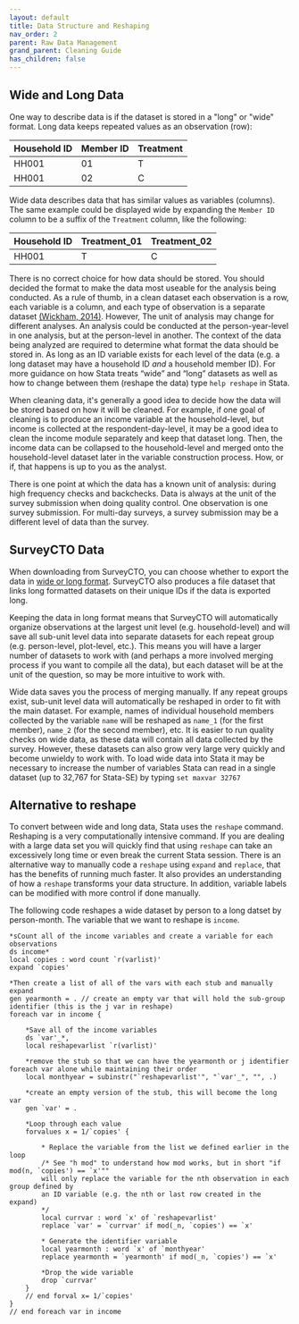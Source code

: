 ```yaml
---
layout: default
title: Data Structure and Reshaping
nav_order: 2
parent: Raw Data Management
grand_parent: Cleaning Guide
has_children: false
---
```


## Wide and Long Data
One way to describe data is if the dataset is stored in a "long" or "wide" format. Long data keeps repeated values as an observation (row):
  
  | Household ID | Member ID  | Treatment  | 
  | ------------- | ------------- | ------------- |
  | HH001 | 01 | T |
  | HH001 | 02 | C |

Wide data describes data that has similar values as variables (columns). The same example could be displayed wide by expanding the `Member ID` column to be a suffix of the `Treatment` column, like the following:

  | Household ID | Treatment_01  | Treatment_02 
  | ------------- | ------------- | ------------- |
  | HH001 | T | C |

There is no correct choice for how data should be stored. You should decided the format to make the data most useable for the analysis being conducted. As a rule of thumb, in a clean dataset each observation is a row, each variable is a column, and each type of observation is a separate dataset [(Wickham, 2014)](https://www.jstatsoft.org/article/view/v059i10). However, The unit of analysis may change for different analyses. An analysis could be conducted at the person-year-level in one analysis, but at the person-level in another. The context of the data being analyzed are required to determine what format the data should be stored in. As long as an ID variable exists for each level of the data (e.g. a long dataset may have a household ID *and* a household member ID). For more guidance on how Stata treats “wide” and “long” datasets as well as how to change between them (reshape the data) type `help reshape` in Stata.

When cleaning data, it's generally a good idea to decide how the data will be stored based on how it will be cleaned. For example, if one goal of cleaning is to produce an income variable at the household-level, but income is collected at the respondent-day-level, it may be a good idea to clean the income module separately and keep that dataset long. Then, the income data can be collapsed to the household-level and merged onto the household-level dataset later in the variable construction process. How, or if, that happens is up to you as the analyst. 

There is one point at which the data has a known unit of analysis: during high frequency checks and backchecks. Data is always at the unit of the survey submission when doing quality control. One observation is one survey submission. For multi-day surveys, a survey submission may be a different level of data than the survey.

## SurveyCTO Data
When downloading from SurveyCTO, you can choose whether to export the data in [wide or long format](https://docs.surveycto.com/05-exporting-and-publishing-data/01-overview/09.data-format.html). SurveyCTO also produces a file dataset that links long formatted datasets on their unique IDs if the data is exported long.

Keeping the data in long format means that SurveyCTO will automatically organize observations at the largest unit level (e.g. household-level) and will save all sub-unit level data into separate datasets for each repeat group (e.g. person-level, plot-level, etc.). This means you will have a larger number of datasets to work with (and perhaps a more involved merging process if you want to compile all the data), but each dataset will be at the unit of the question, so may be more intuitive to work with.

Wide data saves you the process of merging manually. If any repeat groups exist, sub-unit level data will automatically be reshaped in order to fit with the main dataset. For example, names of individual household members collected by the variable `name` will be reshaped as `name_1` (for the first member), `name_2` (for the second member), etc. It is easier to run quality checks on wide data, as these data will contain all data collected by the survey. However, these datasets can also grow very large very quickly and become unwieldy to work with. To load wide data into Stata it may be necessary to increase the number of variables Stata can read in a single dataset (up to 32,767 for Stata-SE) by typing `set maxvar 32767`

## Alternative to reshape
To convert between wide and long data, Stata uses the `reshape` command. Reshaping is a very computationally intensive command. If you are dealing with a large data set you will quickly find that using `reshape` can take an excessively long time or even break the current Stata session. There is an alternative way to manually code a `reshape` using `expand` and `replace`, that has the benefits of running much faster. It also provides an understanding of how a `reshape` transforms your data structure. In addition, variable labels can be modified with more control if done manually.

The following code reshapes a wide dataset by person to a long datset by person-month. The variable that we want to reshape is `income`.

```
*sCount all of the income variables and create a variable for each observations
ds income*           
local copies : word count `r(varlist)'  
expand `copies' 

*Then create a list of all of the vars with each stub and manually expand
gen yearmonth = . // create an empty var that will hold the sub-group identifier (this is the j var in reshape)
foreach var in income {
    
    *Save all of the income variables
    ds `var'_*,                  
    local reshapevarlist `r(varlist)'   

    *remove the stub so that we can have the yearmonth or j identifier foreach var alone while maintaining their order        
    local monthyear = subinstr("`reshapevarlist'", "`var'_", "", .)   
     
    *create an empty version of the stub, this will become the long var
    gen `var' = .      
     
    *Loop through each value 
    forvalues x = 1/`copies' {           
        
        * Replace the variable from the list we defined earlier in the loop
        /* See "h mod" to understand how mod works, but in short "if mod(n, `copies') == `x'"" 
        will only replace the variable for the nth observation in each group defined by
        an ID variable (e.g. the nth or last row created in the expand)
        */
        local currvar : word `x' of `reshapevarlist'         
        replace `var' = `currvar' if mod(_n, `copies') == `x'

        * Generate the identifier variable
        local yearmonth : word `x' of `monthyear' 
        replace yearmonth = `yearmonth' if mod(_n, `copies') == `x'  
        
        *Drop the wide variable
        drop `currvar' 
    }
    // end forval x= 1/`copies'
}
// end foreach var in income
```

